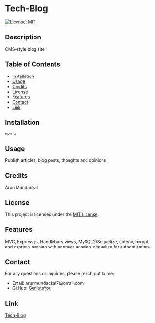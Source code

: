 # Tech-Blog

[![License: MIT](https://img.shields.io/badge/License-MIT-yellow.svg)](https://opensource.org/licenses/MIT)

## Description

CMS-style blog site

## Table of Contents

- [Installation](#installation)
- [Usage](#usage)
- [Credits](#credits)
- [License](#license)
- [Features](#features)
- [Contact](#contact)
- [Link](#link)

## Installation

    npm i

## Usage

Publish articles, blog posts, thoughts and opinions

## Credits

Arun Mundackal

## License

This project is licensed under the [MIT License](https://opensource.org/licenses/MIT).

## Features

MVC, Express.js, Handlebars views, MySQL2/Sequelize, dotenv, bcrypt, and express-session with connect-session-sequelize for authentication.

## Contact
For any questions or inquiries, please reach out to me:
- Email: arunmundackal7@gmail.com
- GitHub: [GenjutsYou](https://github.com/GenjutsYou)

## Link

[Tech-Blog](https://git.heroku.com/mvc-genjutsyou.git)
